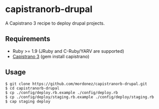 capistranorb-drupal
====================

A Capistrano 3 recipe to deploy drupal projects.

## Requirements

* Ruby >= 1.9 (JRuby and C-Ruby/YARV are supported)
* [Capistrano 3](http://www.capistranorb.com/documentation/getting-started/installation/) (gem install capistrano)

## Usage

`````
$ git clone https://github.com/mordonez/capistranorb-drupal.git
$ cd capistranorb-drupal
$ cp ./config/deploy.rb.example ./config/deploy.rb
$ cp ./config/deploy/staging.rb.example ./config/deploy/staging.rb
$ cap staging deploy
`````

